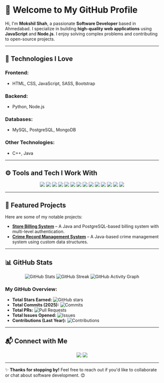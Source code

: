 # 👋 Welcome to My GitHub Profile  

Hi, I'm **Mokshil Shah**, a passionate **Software Developer** based in Ahmedabad. I specialize in building **high-quality web applications** using **JavaScript** and **Node.js**. I enjoy solving complex problems and contributing to open-source projects.  

---

## 🚀 Technologies I Love  

### **Frontend:**  
- HTML, CSS, JavaScript, SASS, Bootstrap  

### **Backend:**  
- Python, Node.js  

### **Databases:**  
- MySQL, PostgreSQL, MongoDB  

### **Other Technologies:**  
- C++, Java  

---

## ⚙️ Tools and Tech I Work With  

<p align="center">
  <img src="https://img.shields.io/badge/-HTML-E34F26?style=flat-square&logo=html5&logoColor=white">
  <img src="https://img.shields.io/badge/-CSS-1572B6?style=flat-square&logo=css3">
  <img src="https://img.shields.io/badge/-JavaScript-F7DF1E?style=flat-square&logo=javascript&logoColor=black">
  <img src="https://img.shields.io/badge/-SASS-CC6699?style=flat-square&logo=sass&logoColor=white">
  <img src="https://img.shields.io/badge/-Bootstrap-563D7C?style=flat-square&logo=bootstrap">
  <img src="https://img.shields.io/badge/-Node.js-339933?style=flat-square&logo=node.js&logoColor=white">
  <img src="https://img.shields.io/badge/-C++-00599C?style=flat-square&logo=c">
  <img src="https://img.shields.io/badge/-Java-007396?style=flat-square&logo=java&logoColor=white">
  <img src="https://img.shields.io/badge/-Python-3776AB?style=flat-square&logo=python&logoColor=white">
  <img src="https://img.shields.io/badge/-PostgreSQL-336791?style=flat-square&logo=postgresql&logoColor=white">
  <img src="https://img.shields.io/badge/-MySQL-4479A1?style=flat-square&logo=mysql&logoColor=white">
  <img src="https://img.shields.io/badge/-Lucidchart-F4871E?style=flat-square&logo=lucidchart&logoColor=white">
  <img src="https://img.shields.io/badge/-XAMPP-FF7A00?style=flat-square&logo=apache&logoColor=white">
  <img src="https://img.shields.io/badge/-Jupyter-F37626?style=flat-square&logo=jupyter&logoColor=white">
</p>

---

## 📂 Featured Projects  

Here are some of my notable projects:  

- **[Store Billing System](https://github.com/MokshilShah/store-billing-system)** – A Java and PostgreSQL-based billing system with multi-level authentication.  
- **[Crime Record Management System](https://github.com/MokshilShah/crime-record-management)** – A Java-based crime management system using custom data structures.  

---

## 📊 GitHub Stats  

<p align="center">
  <img src="https://github-readme-stats.vercel.app/api?username=MokshilShah&show_icons=true&theme=radical" alt="GitHub Stats">
  <img src="https://github-readme-streak-stats.herokuapp.com/?user=MokshilShah&theme=radical" alt="GitHub Streak">
  <img src="https://github-readme-activity-graph.vercel.app/graph?username=MokshilShah&theme=radical" alt="GitHub Activity Graph">
</p>

### **My GitHub Overview:**  

- **Total Stars Earned:** ![GitHub stars](https://img.shields.io/github/stars/MokshilShah?style=social)  
- **Total Commits (2025):** ![Commits](https://img.shields.io/github/commit-activity/y/MokshilShah)  
- **Total PRs:** ![Pull Requests](https://img.shields.io/github/issues-pr/MokshilShah)  
- **Total Issues Opened:** ![Issues](https://img.shields.io/github/issues/MokshilShah)  
- **Contributions (Last Year):** ![Contributions](https://img.shields.io/github/contributors/MokshilShah)  

---

## 📬 Connect with Me  

<p align="center">
  <a href="https://www.linkedin.com/in/mokshil-shah-3057012a2/"><img src="https://img.shields.io/badge/-LinkedIn-blue?style=flat-square&logo=linkedin"></a>
  <a href="mailto:mokshil.shah.btec.it@gmail.com?subject=Query%20about%20your%20services"><img src="https://img.shields.io/badge/-Email-red?style=flat-square&logo=gmail&logoColor=white"></a>
</p>

---

✨ **Thanks for stopping by!** Feel free to reach out if you'd like to collaborate or chat about software development. 😊  
